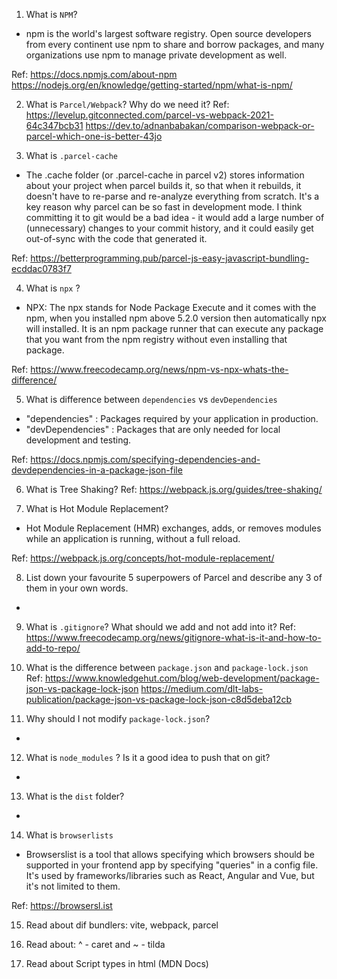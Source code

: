 1. What is `NPM`?
- npm is the world's largest software registry. Open source developers from every continent use npm to share and borrow packages, and many organizations use npm to manage private development as well.

Ref:
https://docs.npmjs.com/about-npm
https://nodejs.org/en/knowledge/getting-started/npm/what-is-npm/

2. What is `Parcel/Webpack`? Why do we need it?
Ref:
https://levelup.gitconnected.com/parcel-vs-webpack-2021-64c347bcb31
https://dev.to/adnanbabakan/comparison-webpack-or-parcel-which-one-is-better-43jo


3. What is `.parcel-cache`
- The .cache folder (or .parcel-cache in parcel v2) stores information about your project when parcel builds it, so that when it rebuilds, it doesn't have to re-parse and re-analyze everything from scratch. It's a key reason why parcel can be so fast in development mode. I think committing it to git would be a bad idea - it would add a large number of (unnecessary) changes to your commit history, and it could easily get out-of-sync with the code that generated it.

Ref:
https://betterprogramming.pub/parcel-js-easy-javascript-bundling-ecddac0783f7

4. What is `npx` ?
- NPX: The npx stands for Node Package Execute and it comes with the npm, when you installed npm above 5.2.0 version then automatically npx will installed. It is an npm package runner that can execute any package that you want from the npm registry without even installing that package.

Ref:
https://www.freecodecamp.org/news/npm-vs-npx-whats-the-difference/

5. What is difference between `dependencies` vs `devDependencies`
- "dependencies" : Packages required by your application in production. 
- "devDependencies" : Packages that are only needed for local development and testing.

Ref:
https://docs.npmjs.com/specifying-dependencies-and-devdependencies-in-a-package-json-file

6. What is Tree Shaking?
Ref:
https://webpack.js.org/guides/tree-shaking/

7. What is Hot Module Replacement?
- Hot Module Replacement (HMR) exchanges, adds, or removes modules while an application is running, without a full reload.

Ref:
https://webpack.js.org/concepts/hot-module-replacement/

8. List down your favourite 5 superpowers of Parcel and describe any 3 of them in your own words.
-

9. What is `.gitignore`? What should we add and not add into it?
Ref:
https://www.freecodecamp.org/news/gitignore-what-is-it-and-how-to-add-to-repo/

10. What is the difference between `package.json` and `package-lock.json`
Ref:
https://www.knowledgehut.com/blog/web-development/package-json-vs-package-lock-json
https://medium.com/dlt-labs-publication/package-json-vs-package-lock-json-c8d5deba12cb

11. Why should I not modify `package-lock.json`?
-

12. What is `node_modules` ? Is it a good idea to push that on git?
-

13. What is the `dist` folder?
-

14. What is `browserlists`
- Browserslist is a tool that allows specifying which browsers should be supported in your frontend app by specifying "queries" in a config file. It's used by frameworks/libraries such as React, Angular and Vue, but it's not limited to them.

Ref:
https://browsersl.ist

15. Read about dif bundlers: vite, webpack, parcel

16. Read about: ^ - caret and ~ - tilda

17. Read about Script types in html (MDN Docs)